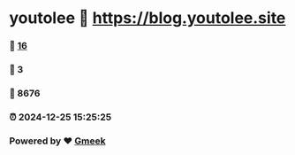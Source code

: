 # youtolee :link: https://blog.youtolee.site 
### :page_facing_up: [16](https://blog.youtolee.site/tag.html) 
### :speech_balloon: 3 
### :hibiscus: 8676 
### :alarm_clock: 2024-12-25 15:25:25 
### Powered by :heart: [Gmeek](https://github.com/Meekdai/Gmeek)
